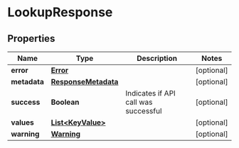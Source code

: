 
# LookupResponse

## Properties
Name | Type | Description | Notes
------------ | ------------- | ------------- | -------------
**error** | [**Error**](Error.md) |  |  [optional]
**metadata** | [**ResponseMetadata**](ResponseMetadata.md) |  |  [optional]
**success** | **Boolean** | Indicates if API call was successful |  [optional]
**values** | [**List&lt;KeyValue&gt;**](KeyValue.md) |  |  [optional]
**warning** | [**Warning**](Warning.md) |  |  [optional]



